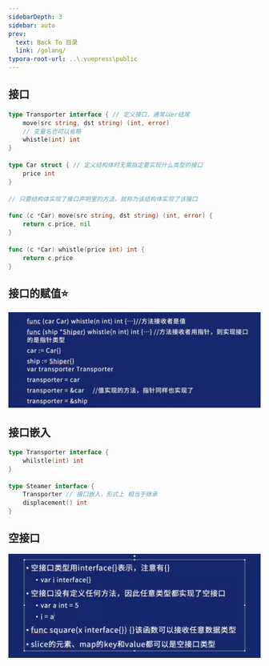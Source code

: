 ```yaml
---
sidebarDepth: 3
sidebar: auto
prev:
  text: Back To 目录
  link: /golang/
typora-root-url: ..\.vuepress\public
---
```




## 接口

```go
type Transporter interface { // 定义接口，通常以er结尾
	move(src string, dst string) (int, error)
	// 变量名也可以省略
	whistle(int) int
}

type Car struct { // 定义结构体时无需指定要实现什么类型的接口
	price int
}

// 只要结构体实现了接口声明里的方法，就称为该结构体实现了该接口

func (c *Car) move(src string, dst string) (int, error) {
	return c.price, nil
}

func (c *Car) whistle(price int) int {
	return c.price
}
```



## 接口的赋值⭐

![image-20221109161926767](/images/golang/image-20221109161926767.png)

## 接口嵌入

```go
type Transporter interface {
	whilstle(int) int
}

type Steamer interface {
    Transporter // 接口嵌入，形式上 相当于继承
	displacement() int
}
```



## 空接口

![image-20221109162814962](/images/golang/image-20221109162814962.png)